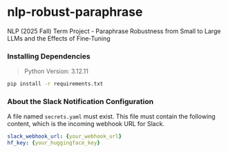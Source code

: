 # nlp-robust-paraphrase
NLP (2025 Fall) Term Project - Paraphrase Robustness from Small to Large LLMs and the Effects of Fine‑Tuning

### Installing Dependencies
> Python Version: 3.12.11
```sh
pip install -r requirements.txt
```

### About the Slack Notification Configuration
A file named `secrets.yaml` must exist. This file must contain the following content, which is the incoming webhook URL for Slack.
```yaml
slack_webhook_url: {your_webhook_url}
hf_key: {your_huggingface_key}
```
